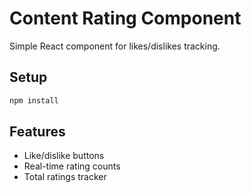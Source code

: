 # Content Rating Component

Simple React component for likes/dislikes tracking.

## Setup
```bash
npm install
```

## Features
- Like/dislike buttons
- Real-time rating counts
- Total ratings tracker
